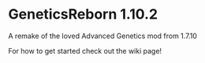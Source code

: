 # GeneticsReborn 1.10.2
A remake of the loved Advanced Genetics mod from 1.7.10

For how to get started check out the wiki page!
